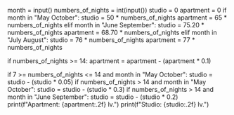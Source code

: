 month = input()
numbers_of_nights = int(input())
studio = 0
apartment = 0
if month in "May October":
    studio = 50 * numbers_of_nights
    apartment = 65 * numbers_of_nights
elif month in "June September":
    studio = 75.20 * numbers_of_nights
    apartment = 68.70 * numbers_of_nights
elif month in "July August":
    studio = 76 * numbers_of_nights
    apartment = 77 * numbers_of_nights

if numbers_of_nights >= 14:
    apartment = apartment - (apartment * 0.1)

if 7 >= numbers_of_nights <= 14 and month in "May October":
    studio = studio - (studio * 0.05)
if numbers_of_nights > 14 and month in "May October":
    studio = studio - (studio * 0.3)
if numbers_of_nights > 14 and month in "June September":
    studio = studio - (studio * 0.2)
print(f"Apartment: {apartment:.2f} lv.")
print(f"Studio: {studio:.2f} lv.")
